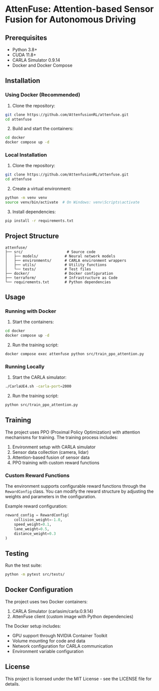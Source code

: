 # AttenFuse: Attention-based Sensor Fusion for Autonomous Driving

## Prerequisites
- Python 3.8+
- CUDA 11.8+
- CARLA Simulator 0.9.14
- Docker and Docker Compose

## Installation

### Using Docker (Recommended)
1. Clone the repository:
```bash
git clone https://github.com/AttenfusionRL/attenfuse.git
cd attenfuse
```

2. Build and start the containers:
```bash
cd docker
docker compose up -d
```

### Local Installation
1. Clone the repository:
```bash
git clone https://github.com/AttenfusionRL/attenfuse.git
cd attenfuse
```

2. Create a virtual environment:
```bash
python -m venv venv
source venv/bin/activate  # On Windows: venv\Scripts\activate
```

3. Install dependencies:
```bash
pip install -r requirements.txt
```

## Project Structure
```
attenfuse/
├── src/                    # Source code
│   ├── models/            # Neural network models
│   ├── environments/      # CARLA environment wrappers
│   ├── utils/             # Utility functions
│   └── tests/             # Test files
├── docker/                # Docker configuration
├── terraform/             # Infrastructure as Code
└── requirements.txt       # Python dependencies
```

## Usage

### Running with Docker
1. Start the containers:
```bash
cd docker
docker compose up -d
```

2. Run the training script:
```bash
docker compose exec attenfuse python src/train_ppo_attention.py
```

### Running Locally
1. Start the CARLA simulator:
```bash
./CarlaUE4.sh -carla-port=2000
```

2. Run the training script:
```bash
python src/train_ppo_attention.py
```

## Training
The project uses PPO (Proximal Policy Optimization) with attention mechanisms for training. The training process includes:

1. Environment setup with CARLA simulator
2. Sensor data collection (camera, lidar)
3. Attention-based fusion of sensor data
4. PPO training with custom reward functions

### Custom Reward Functions
The environment supports configurable reward functions through the `RewardConfig` class. You can modify the reward structure by adjusting the weights and parameters in the configuration.

Example reward configuration:
```python
reward_config = RewardConfig(
    collision_weight=-1.0,
    speed_weight=0.1,
    lane_weight=0.5,
    distance_weight=0.3
)
```

## Testing
Run the test suite:
```bash
python -m pytest src/tests/
```

## Docker Configuration
The project uses two Docker containers:
1. CARLA Simulator (carlasim/carla:0.9.14)
2. AttenFuse client (custom image with Python dependencies)

The Docker setup includes:
- GPU support through NVIDIA Container Toolkit
- Volume mounting for code and data
- Network configuration for CARLA communication
- Environment variable configuration

## License
This project is licensed under the MIT License - see the LICENSE file for details.
